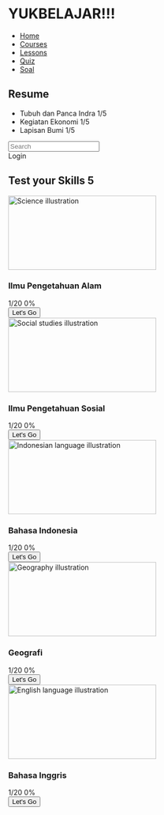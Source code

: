 <html lang="en">
 <head>
  <meta charset="utf-8"/>
  <meta content="width=device-width, initial-scale=1.0" name="viewport"/>
  <title>
   YukBelajar
  </title>
  <script src="https://cdn.tailwindcss.com">
  </script>
  <link href="https://cdnjs.cloudflare.com/ajax/libs/font-awesome/5.15.3/css/all.min.css" rel="stylesheet"/>
 </head>
 <body class="bg-gray-100">
  <div class="flex">
   <!-- Sidebar -->
   <div class="w-1/4 bg-white h-screen p-4">
    <h1 class="text-2xl font-bold mb-6">
     YUKBELAJAR!!!
    </h1>
    <nav class="mb-6">
     <ul>
      <li class="mb-4">
       <a class="text-lg" href="#">
        Home
       </a>
      </li>
      <li class="mb-4">
       <a class="text-lg" href="#">
        Courses
       </a>
      </li>
      <li class="mb-4">
       <a class="text-lg" href="#">
        Lessons
       </a>
      </li>
      <li class="mb-4">
       <a class="text-lg" href="#">
        Quiz
       </a>
      </li>
      <li class="mb-4">
       <a class="text-lg text-teal-500" href="#">
        Soal
       </a>
      </li>
     </ul>
    </nav>
    <div>
     <h2 class="text-lg font-bold mb-4">
      Resume
     </h2>
     <ul>
      <li class="mb-2">
       <div class="flex justify-between">
        <span>
         Tubuh dan Panca Indra
        </span>
        <span>
         1/5
        </span>
       </div>
       <div class="w-full bg-gray-200 h-2 rounded">
        <div class="bg-teal-500 h-2 rounded" style="width: 10%;">
        </div>
       </div>
      </li>
      <li class="mb-2">
       <div class="flex justify-between">
        <span>
         Kegiatan Ekonomi
        </span>
        <span>
         1/5
        </span>
       </div>
       <div class="w-full bg-gray-200 h-2 rounded">
        <div class="bg-teal-500 h-2 rounded" style="width: 10%;">
        </div>
       </div>
      </li>
      <li class="mb-2">
       <div class="flex justify-between">
        <span>
         Lapisan Bumi
        </span>
        <span>
         1/5
        </span>
       </div>
       <div class="w-full bg-gray-200 h-2 rounded">
        <div class="bg-teal-500 h-2 rounded" style="width: 10%;">
        </div>
       </div>
      </li>
     </ul>
    </div>
   </div>
   <!-- Main Content -->
   <div class="w-3/4 p-6">
    <!-- Header -->
    <div class="flex justify-between items-center mb-6">
     <div class="flex items-center bg-gray-200 rounded-full px-4 py-2 w-1/2">
      <i class="fas fa-search text-gray-500 mr-2">
      </i>
      <input class="bg-gray-200 outline-none w-full" placeholder="Search" type="text"/>
     </div>
     <div class="flex items-center space-x-4">
      <i class="fas fa-bell text-xl">
      </i>
      <i class="fas fa-cog text-xl">
      </i>
      <div class="flex items-center space-x-2">
       <i class="fas fa-user-circle text-xl">
       </i>
       <span>
        Login
       </span>
      </div>
     </div>
    </div>
    <!-- Content -->
    <div>
     <h2 class="text-2xl font-bold mb-4">
      Test your Skills
      <span class="text-teal-500">
       5
      </span>
     </h2>
     <div class="grid grid-cols-1 md:grid-cols-2 lg:grid-cols-3 gap-4">
      <!-- Card 1 -->
      <div class="bg-gray-200 p-4 rounded-lg">
       <img alt="Science illustration" class="w-full h-32 object-cover rounded-lg mb-4" height="150" src="https://storage.googleapis.com/a1aa/image/T9mMn34nzfQ6WKJUKJ6vv9cBfBpBPg6EtFVQYBtpIUtNzX8TA.jpg" width="300"/>
       <h3 class="text-lg font-bold mb-2">
        Ilmu Pengetahuan Alam
       </h3>
       <div class="flex justify-between items-center mb-2">
        <span>
         1/20
        </span>
        <span>
         0%
        </span>
       </div>
       <div class="w-full bg-gray-300 h-2 rounded mb-4">
        <div class="bg-teal-500 h-2 rounded" style="width: 0%;">
        </div>
       </div>
       <button class="bg-teal-500 text-white py-2 px-4 rounded-full w-full">
        Let's Go
       </button>
      </div>
      <!-- Card 2 -->
      <div class="bg-gray-200 p-4 rounded-lg">
       <img alt="Social studies illustration" class="w-full h-32 object-cover rounded-lg mb-4" height="150" src="https://storage.googleapis.com/a1aa/image/O1pLV2CQSJpGHpqkuARhpjYQUCy8sVbHoGg5WzGRSqyx8FfJA.jpg" width="300"/>
       <h3 class="text-lg font-bold mb-2">
        Ilmu Pengetahuan Sosial
       </h3>
       <div class="flex justify-between items-center mb-2">
        <span>
         1/20
        </span>
        <span>
         0%
        </span>
       </div>
       <div class="w-full bg-gray-300 h-2 rounded mb-4">
        <div class="bg-teal-500 h-2 rounded" style="width: 0%;">
        </div>
       </div>
       <button class="bg-teal-500 text-white py-2 px-4 rounded-full w-full">
        Let's Go
       </button>
      </div>
      <!-- Card 3 -->
      <div class="bg-gray-200 p-4 rounded-lg">
       <img alt="Indonesian language illustration" class="w-full h-32 object-cover rounded-lg mb-4" height="150" src="https://storage.googleapis.com/a1aa/image/cTtpAOl3MG40OxAMmX21lMU6cLh76hzn6TCt1Cem9SGl5LeTA.jpg" width="300"/>
       <h3 class="text-lg font-bold mb-2">
        Bahasa Indonesia
       </h3>
       <div class="flex justify-between items-center mb-2">
        <span>
         1/20
        </span>
        <span>
         0%
        </span>
       </div>
       <div class="w-full bg-gray-300 h-2 rounded mb-4">
        <div class="bg-teal-500 h-2 rounded" style="width: 0%;">
        </div>
       </div>
       <button class="bg-teal-500 text-white py-2 px-4 rounded-full w-full">
        Let's Go
       </button>
      </div>
      <!-- Card 4 -->
      <div class="bg-gray-200 p-4 rounded-lg">
       <img alt="Geography illustration" class="w-full h-32 object-cover rounded-lg mb-4" height="150" src="https://storage.googleapis.com/a1aa/image/vAjvwmNxTj7ONtRchNyCcoAUB0kOIoOxNPrARN8eq4am5LeTA.jpg" width="300"/>
       <h3 class="text-lg font-bold mb-2">
        Geografi
       </h3>
       <div class="flex justify-between items-center mb-2">
        <span>
         1/20
        </span>
        <span>
         0%
        </span>
       </div>
       <div class="w-full bg-gray-300 h-2 rounded mb-4">
        <div class="bg-teal-500 h-2 rounded" style="width: 0%;">
        </div>
       </div>
       <button class="bg-teal-500 text-white py-2 px-4 rounded-full w-full">
        Let's Go
       </button>
      </div>
      <!-- Card 5 -->
      <div class="bg-gray-200 p-4 rounded-lg">
       <img alt="English language illustration" class="w-full h-32 object-cover rounded-lg mb-4" height="150" src="https://storage.googleapis.com/a1aa/image/JYJ8f4ISpYxcMCPPHVWpEGGvRHVn6ZV6otD7klPbxj6k5LeTA.jpg" width="300"/>
       <h3 class="text-lg font-bold mb-2">
        Bahasa Inggris
       </h3>
       <div class="flex justify-between items-center mb-2">
        <span>
         1/20
        </span>
        <span>
         0%
        </span>
       </div>
       <div class="w-full bg-gray-300 h-2 rounded mb-4">
        <div class="bg-teal-500 h-2 rounded" style="width: 0%;">
        </div>
       </div>
       <button class="bg-teal-500 text-white py-2 px-4 rounded-full w-full">
        Let's Go
       </button>
      </div>
     </div>
    </div>
   </div>
  </div>
 </body>
</html>
